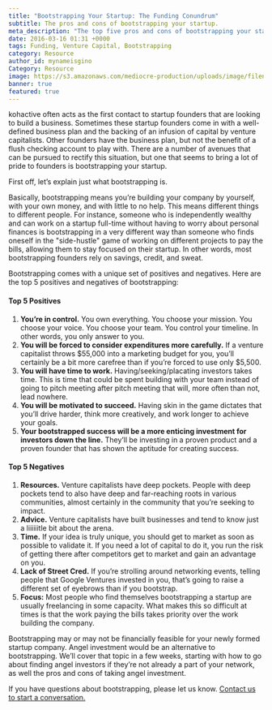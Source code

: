 ```yaml
---
title: "Bootstrapping Your Startup: The Funding Conundrum"
subtitle: The pros and cons of bootstrapping your startup.
meta_description: "The top five pros and cons of bootstrapping your startup--the funding conundrum."
date: 2016-03-16 01:31 +0000
tags: Funding, Venture Capital, Bootstrapping
category: Resource
author_id: mynameisgino
Category: Resource
image: https://s3.amazonaws.com/mediocre-production/uploads/image/filename/71/msp_1409_5868.jpg
banner: true
featured: true
---
```


kohactive often acts as the first contact to startup founders that are looking to build a business. Sometimes these startup founders come in with a well-defined business plan and the backing of an infusion of capital by venture capitalists. Other founders have the business plan, but not the benefit of a flush checking account to play with. There are a number of avenues that can be pursued to rectify this situation, but one that seems to bring a lot of pride to founders is bootstrapping your startup. 

First off, let’s explain just what bootstrapping is. 

Basically, bootstrapping means you’re building your company by yourself, with your own money, and with little to no help. This means different things to different people. For instance, someone who is independently wealthy and can work on a startup full-time without having to worry about personal finances is bootstrapping in a very different way than someone who finds oneself in the "side-hustle" game of working on different projects to pay the bills, allowing them to stay focused on their startup. In other words, most bootstrapping founders rely on savings, credit, and sweat.

Bootstrapping comes with a unique set of positives and negatives. Here are the top 5 positives and negatives of bootstrapping:

#### Top 5 Positives

1. **You’re in control.** You own everything. You choose your mission. You choose your voice. You choose your team. You control your timeline. In other words, you only answer to you.
2. **You will be forced to consider expenditures more carefully.** If a venture capitalist throws $55,000 into a marketing budget for you, you’ll certainly be a bit more carefree than if you’re forced to use only $5,500.
3. **You will have time to work.** Having/seeking/placating investors takes time. This is time that could be spent building with your team instead of going to pitch meeting after pitch meeting that will, more often than not, lead nowhere.
4. **You will be motivated to succeed.** Having skin in the game dictates that you’ll drive harder, think more creatively, and work longer to achieve your goals.
5. **Your bootstrapped success will be a more enticing investment for investors down the line.** They’ll be investing in a proven product and a proven founder that has shown the aptitude for creating success.


#### Top 5 Negatives

1. **Resources.** Venture capitalists have deep pockets. People with deep pockets tend to also have deep and far-reaching roots in various communities, almost certainly in the community that you’re seeking to impact.
2. **Advice.** Venture capitalists have built businesses and tend to know just a liiiiiitle bit about the arena.
3. **Time.** If your idea is truly unique, you should get to market as soon as possible to validate it. If you need a lot of capital to do it, you run the risk of getting there after competitors get to market and gain an advantage on you.
4. **Lack of Street Cred.** If you’re strolling around networking events, telling people that Google Ventures invested in you, that’s going to raise a different set of eyebrows than if you bootstrap.
5. **Focus:** Most people who find themselves bootstrapping a startup are usually freelancing in some capacity. What makes this so difficult at times is that the work paying the bills takes priority over the work building the company.

Bootstrapping may or may not be financially feasible for your newly formed startup company. Angel investment would be an alternative to bootstrapping. We’ll cover that topic in a few weeks, starting with how to go about finding angel investors if they’re not already a part of your network, as well the pros and cons of taking angel investment.

If you have questions about bootstrapping, please let us know. <a data-toggle="modal" data-planner-button="true" data-planner-source="blog-post-funding-conundrum" href="#modal-project-planner">Contact us to start a conversation.</a>
